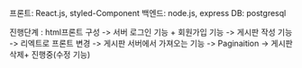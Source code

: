 프론트: React.js, styled-Component
백엔드: node.js, express
DB: postgresql


진행단계 : html프론트 구성 -> 서버 로그인 기능 + 회원가입 기능 -> 게시판 작성 기능 -> 리엑트로 프론트 변경 -> 게시판 서버에서 가져오는 기능 -> Paginaition -> 게시판 삭제+ 진행중(수정 기능)